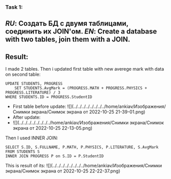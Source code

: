 ### Task 1:

**_RU_**: Создать БД с двумя таблицами, соединить их JOIN'ом.
**_EN_**: Create a database with two tables, join them with a JOIN.
---
## Result:
I made 2 tables. 
Then i updated first table with new averege mark with data on second table:
     
    UPDATE STUDENTS, PROGRESS
        SET STUDENTS.AvgMark = (PROGRESS.MATH + PROGRESS.PHYSICS + PROGRESS.LITERATURE) / 3
    WHERE STUDENTS.ID = PROGRESS.StudentID
* First table before update:
![](../../../../../../../../home/ankiav/Изображения/Снимки экрана/Снимок экрана от 2022-10-25 21-39-01.png)
* After update:
* ![](../../../../../../../../home/ankiav/Изображения/Снимки экрана/Снимок экрана от 2022-10-25 22-13-05.png)

Then I used INNER JOIN:

    SELECT S.ID, S.FULLNAME, P.MATH, P.PHYSICS, P.LITERATURE, S.AvgMark
    FROM STUDENTS S
    INNER JOIN PROGRESS P on S.ID = P.StudentID
This is result of its:
![](../../../../../../../../home/ankiav/Изображения/Снимки экрана/Снимок экрана от 2022-10-25 22-22-37.png)